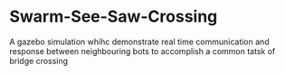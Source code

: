 # Swarm-See-Saw-Crossing
A gazebo simulation whihc demonstrate real time communication and response between neighbouring bots to accomplish a common tatsk of bridge crossing
